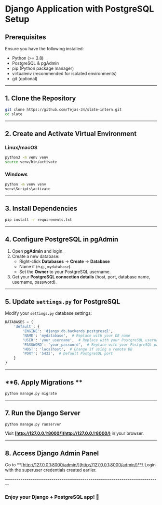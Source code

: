 # Django Application with PostgreSQL Setup

## **Prerequisites**

Ensure you have the following installed:

- Python (>= 3.8)
- PostgreSQL & pgAdmin
- pip (Python package manager)
- virtualenv (recommended for isolated environments)
- git (optional)

---

## **1. Clone the Repository**

```bash
git clone https://github.com/Tejas-34/slate-intern.git
cd slate
```

---

## **2. Create and Activate Virtual Environment**

### **Linux/macOS**

```bash
python3 -m venv venv  
source venv/bin/activate  
```

### **Windows**

```bash
python -m venv venv  
venv\Scripts\activate  
```

---

## **3. Install Dependencies**

```bash
pip install -r requirements.txt
```

---

## **4. Configure PostgreSQL in pgAdmin**

1. Open **pgAdmin** and login.
2. Create a new database:
   - Right-click **Databases** → **Create** → **Database**
   - Name it (e.g., `mydatabase`).
   - Set the **Owner** to your PostgreSQL username.
3. Get your **PostgreSQL connection details** (host, port, database name, username, password).

---

## **5. Update ********************************************************************************`settings.py`******************************************************************************** for PostgreSQL**

Modify your `settings.py` database settings:

```python
DATABASES = {
    'default': {
        'ENGINE': 'django.db.backends.postgresql',
        'NAME': 'mydatabase',  # Replace with your DB name
        'USER': 'your_username',  # Replace with your PostgreSQL username
        'PASSWORD': 'your_password',  # Replace with your PostgreSQL password
        'HOST': 'localhost',  # Change if using a remote DB
        'PORT': '5432',  # Default PostgreSQL port
    }
}
```

---

## **6. Apply Migrations **

```bash
python manage.py migrate  
```

---

## **7. Run the Django Server**

```bash
python manage.py runserver  
```

Visit **[http://127.0.0.1:8000/](http://127.0.0.1:8000/)** in your browser.

---

## **8. Access Django Admin Panel**

Go to **[http://127.0.0.1:8000/admin/](http://127.0.0.1:8000/admin/)**\
Login with the superuser credentials created earlier.

\--------------------------------------------------------------------------------



### **Enjoy your Django + PostgreSQL app! 🚀**
